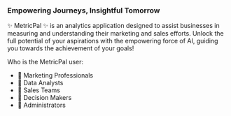 ### Empowering Journeys, Insightful Tomorrow

✨ MetricPal ✨ is an analytics application designed to assist businesses in measuring and understanding their marketing and sales efforts. Unlock the full potential of your aspirations with the empowering force of AI, guiding you towards the achievement of your goals!

Who is the MetricPal user:

- 🔭 Marketing Professionals
- 🌱 Data Analysts
- 👯 Sales Teams
- 🤔 Decision Makers
- 💬 Administrators
